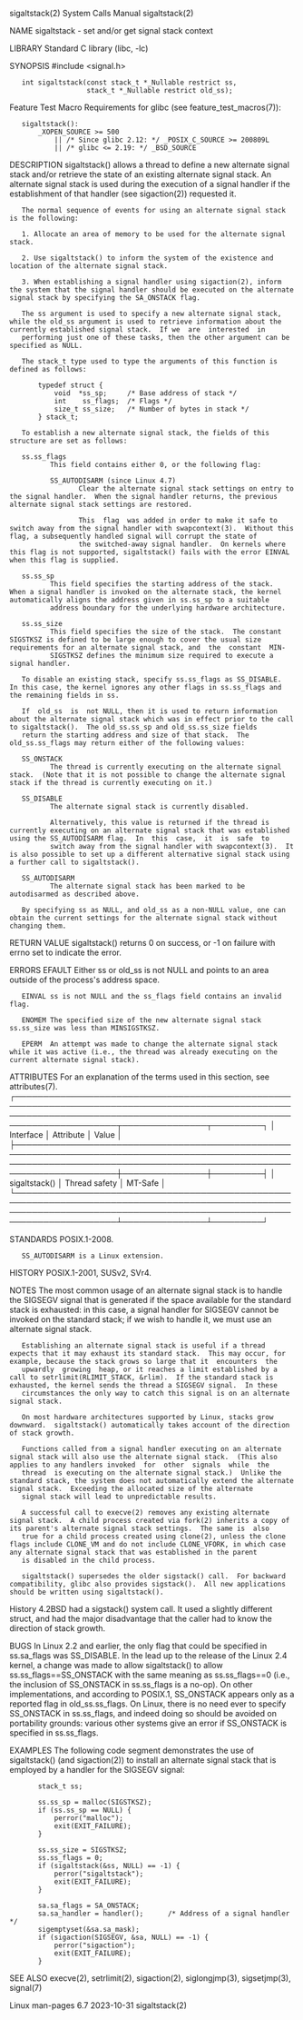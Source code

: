 sigaltstack(2)                                                                              System Calls Manual                                                                              sigaltstack(2)

NAME
       sigaltstack - set and/or get signal stack context

LIBRARY
       Standard C library (libc, -lc)

SYNOPSIS
       #include <signal.h>

       int sigaltstack(const stack_t *_Nullable restrict ss,
                       stack_t *_Nullable restrict old_ss);

   Feature Test Macro Requirements for glibc (see feature_test_macros(7)):

       sigaltstack():
           _XOPEN_SOURCE >= 500
               || /* Since glibc 2.12: */ _POSIX_C_SOURCE >= 200809L
               || /* glibc <= 2.19: */ _BSD_SOURCE

DESCRIPTION
       sigaltstack()  allows  a thread to define a new alternate signal stack and/or retrieve the state of an existing alternate signal stack.  An alternate signal stack is used during the execution of a
       signal handler if the establishment of that handler (see sigaction(2)) requested it.

       The normal sequence of events for using an alternate signal stack is the following:

       1. Allocate an area of memory to be used for the alternate signal stack.

       2. Use sigaltstack() to inform the system of the existence and location of the alternate signal stack.

       3. When establishing a signal handler using sigaction(2), inform the system that the signal handler should be executed on the alternate signal stack by specifying the SA_ONSTACK flag.

       The ss argument is used to specify a new alternate signal stack, while the old_ss argument is used to retrieve information about the currently established signal stack.  If we  are  interested  in
       performing just one of these tasks, then the other argument can be specified as NULL.

       The stack_t type used to type the arguments of this function is defined as follows:

           typedef struct {
               void  *ss_sp;     /* Base address of stack */
               int    ss_flags;  /* Flags */
               size_t ss_size;   /* Number of bytes in stack */
           } stack_t;

       To establish a new alternate signal stack, the fields of this structure are set as follows:

       ss.ss_flags
              This field contains either 0, or the following flag:

              SS_AUTODISARM (since Linux 4.7)
                     Clear the alternate signal stack settings on entry to the signal handler.  When the signal handler returns, the previous alternate signal stack settings are restored.

                     This  flag  was added in order to make it safe to switch away from the signal handler with swapcontext(3).  Without this flag, a subsequently handled signal will corrupt the state of
                     the switched-away signal handler.  On kernels where this flag is not supported, sigaltstack() fails with the error EINVAL when this flag is supplied.

       ss.ss_sp
              This field specifies the starting address of the stack.  When a signal handler is invoked on the alternate stack, the kernel automatically aligns the address given in ss.ss_sp to a suitable
              address boundary for the underlying hardware architecture.

       ss.ss_size
              This field specifies the size of the stack.  The constant SIGSTKSZ is defined to be large enough to cover the usual size requirements for an alternate signal stack, and  the  constant  MIN‐
              SIGSTKSZ defines the minimum size required to execute a signal handler.

       To disable an existing stack, specify ss.ss_flags as SS_DISABLE.  In this case, the kernel ignores any other flags in ss.ss_flags and the remaining fields in ss.

       If  old_ss  is  not NULL, then it is used to return information about the alternate signal stack which was in effect prior to the call to sigaltstack().  The old_ss.ss_sp and old_ss.ss_size fields
       return the starting address and size of that stack.  The old_ss.ss_flags may return either of the following values:

       SS_ONSTACK
              The thread is currently executing on the alternate signal stack.  (Note that it is not possible to change the alternate signal stack if the thread is currently executing on it.)

       SS_DISABLE
              The alternate signal stack is currently disabled.

              Alternatively, this value is returned if the thread is currently executing on an alternate signal stack that was established using the SS_AUTODISARM flag.  In  this  case,  it  is  safe  to
              switch away from the signal handler with swapcontext(3).  It is also possible to set up a different alternative signal stack using a further call to sigaltstack().

       SS_AUTODISARM
              The alternate signal stack has been marked to be autodisarmed as described above.

       By specifying ss as NULL, and old_ss as a non-NULL value, one can obtain the current settings for the alternate signal stack without changing them.

RETURN VALUE
       sigaltstack() returns 0 on success, or -1 on failure with errno set to indicate the error.

ERRORS
       EFAULT Either ss or old_ss is not NULL and points to an area outside of the process's address space.

       EINVAL ss is not NULL and the ss_flags field contains an invalid flag.

       ENOMEM The specified size of the new alternate signal stack ss.ss_size was less than MINSIGSTKSZ.

       EPERM  An attempt was made to change the alternate signal stack while it was active (i.e., the thread was already executing on the current alternate signal stack).

ATTRIBUTES
       For an explanation of the terms used in this section, see attributes(7).
       ┌────────────────────────────────────────────────────────────────────────────────────────────────────────────────────────────────────────────────────────────────────────┬───────────────┬─────────┐
       │ Interface                                                                                                                                                              │ Attribute     │ Value   │
       ├────────────────────────────────────────────────────────────────────────────────────────────────────────────────────────────────────────────────────────────────────────┼───────────────┼─────────┤
       │ sigaltstack()                                                                                                                                                          │ Thread safety │ MT-Safe │
       └────────────────────────────────────────────────────────────────────────────────────────────────────────────────────────────────────────────────────────────────────────┴───────────────┴─────────┘

STANDARDS
       POSIX.1-2008.

       SS_AUTODISARM is a Linux extension.

HISTORY
       POSIX.1-2001, SUSv2, SVr4.

NOTES
       The  most common usage of an alternate signal stack is to handle the SIGSEGV signal that is generated if the space available for the standard stack is exhausted: in this case, a signal handler for
       SIGSEGV cannot be invoked on the standard stack; if we wish to handle it, we must use an alternate signal stack.

       Establishing an alternate signal stack is useful if a thread expects that it may exhaust its standard stack.  This may occur, for example, because the stack grows so large that it  encounters  the
       upwardly  growing  heap, or it reaches a limit established by a call to setrlimit(RLIMIT_STACK, &rlim).  If the standard stack is exhausted, the kernel sends the thread a SIGSEGV signal.  In these
       circumstances the only way to catch this signal is on an alternate signal stack.

       On most hardware architectures supported by Linux, stacks grow downward.  sigaltstack() automatically takes account of the direction of stack growth.

       Functions called from a signal handler executing on an alternate signal stack will also use the alternate signal stack.  (This also applies to any handlers invoked  for  other  signals  while  the
       thread  is executing on the alternate signal stack.)  Unlike the standard stack, the system does not automatically extend the alternate signal stack.  Exceeding the allocated size of the alternate
       signal stack will lead to unpredictable results.

       A successful call to execve(2) removes any existing alternate signal stack.  A child process created via fork(2) inherits a copy of its parent's alternate signal stack settings.  The same is  also
       true for a child process created using clone(2), unless the clone flags include CLONE_VM and do not include CLONE_VFORK, in which case any alternate signal stack that was established in the parent
       is disabled in the child process.

       sigaltstack() supersedes the older sigstack() call.  For backward compatibility, glibc also provides sigstack().  All new applications should be written using sigaltstack().

   History
       4.2BSD had a sigstack() system call.  It used a slightly different struct, and had the major disadvantage that the caller had to know the direction of stack growth.

BUGS
       In  Linux  2.2 and earlier, the only flag that could be specified in ss.sa_flags was SS_DISABLE.  In the lead up to the release of the Linux 2.4 kernel, a change was made to allow sigaltstack() to
       allow ss.ss_flags==SS_ONSTACK with the same meaning as ss.ss_flags==0 (i.e., the inclusion of SS_ONSTACK in ss.ss_flags is a no-op).  On other implementations, and according to POSIX.1, SS_ONSTACK
       appears only as a reported flag in old_ss.ss_flags.  On Linux, there is no need ever to specify SS_ONSTACK in ss.ss_flags, and indeed doing so should be avoided  on  portability  grounds:  various
       other systems give an error if SS_ONSTACK is specified in ss.ss_flags.

EXAMPLES
       The following code segment demonstrates the use of sigaltstack() (and sigaction(2)) to install an alternate signal stack that is employed by a handler for the SIGSEGV signal:

           stack_t ss;

           ss.ss_sp = malloc(SIGSTKSZ);
           if (ss.ss_sp == NULL) {
               perror("malloc");
               exit(EXIT_FAILURE);
           }

           ss.ss_size = SIGSTKSZ;
           ss.ss_flags = 0;
           if (sigaltstack(&ss, NULL) == -1) {
               perror("sigaltstack");
               exit(EXIT_FAILURE);
           }

           sa.sa_flags = SA_ONSTACK;
           sa.sa_handler = handler();      /* Address of a signal handler */
           sigemptyset(&sa.sa_mask);
           if (sigaction(SIGSEGV, &sa, NULL) == -1) {
               perror("sigaction");
               exit(EXIT_FAILURE);
           }

SEE ALSO
       execve(2), setrlimit(2), sigaction(2), siglongjmp(3), sigsetjmp(3), signal(7)

Linux man-pages 6.7                                                                              2023-10-31                                                                                  sigaltstack(2)
